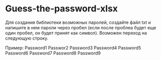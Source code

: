 # Guess-the-password-xlsx

Для создания библиотеки возможных паролей, создайте файл txt и напишите в нем пароли через пробел (если после проблеа будет еще один пробел, он будет принят как символ).
Возможен переход на следующую строку.

Пример: 
Password1 Passwor2 Password3 Password4 Password5
Password6 Password7 Password8
Password9
